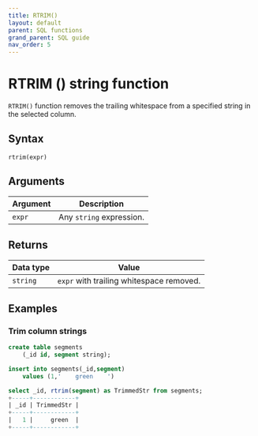 ```yaml
---
title: RTRIM()
layout: default
parent: SQL functions
grand_parent: SQL guide
nav_order: 5
---
```


# RTRIM () string function

`RTRIM()` function removes the trailing whitespace from a specified string in the selected column.

## Syntax

```
rtrim(expr)
```

## Arguments

| Argument | Description |
|---|---|
| `expr` | Any `string` expression. |

## Returns

| Data type | Value |
|---|---|
| `string` | `expr` with trailing whitespace removed. |

## Examples

### Trim column strings

```sql
create table segments
    (_id id, segment string);

insert into segments(_id,segment)
    values (1,'    green    ')

select _id, rtrim(segment) as TrimmedStr from segments;
+-----+------------+
| _id | TrimmedStr |
+-----+------------+
|   1 |     green  |
+-----+------------+
```
